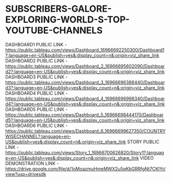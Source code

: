 # SUBSCRIBERS-GALORE-EXPLORING-WORLD-S-TOP-YOUTUBE-CHANNELS
DASHBOARD1 PUBLIC LINK -https://public.tableau.com/views/Dashboard_16966692250300/Dashboard1?:language=en-US&publish=yes&:display_count=n&:origin=viz_share_link
DASHBOARD2 PUBLIC LINK - https://public.tableau.com/views/Dashboard_2_16966695602090/Dashboard2?:language=en-US&publish=yes&:display_count=n&:origin=viz_share_link
DASHBOARD3 PUBLIC LINK - https://public.tableau.com/views/Dashboard_3_16966696388440/Dashboard3?:language=en-US&publish=yes&:display_count=n&:origin=viz_share_link
DASHBOARD4 PUBLIC LINK - https://public.tableau.com/views/Dashboard_4_16966696998340/Dashboard4?:language=en-US&publish=yes&:display_count=n&:origin=viz_share_link
DASHBOARD5 PUBLIC LINK - https://public.tableau.com/views/Dashboard_5_16966698444170/Dashboard5?:language=en-US&publish=yes&:display_count=n&:origin=viz_share_link
DASHBOARD6 PUBLIC LINK - https://public.tableau.com/views/Dashboard_6_16966699627350/COUNTRYWISECHANNEL?:language=en-US&publish=yes&:display_count=n&:origin=viz_share_link
STORY PUBLIC LINK - https://public.tableau.com/views/Story_1_16966700626820/Story1?:language=en-US&publish=yes&:display_count=n&:origin=viz_share_link
VIDEO DEMONSTRATION LINK - https://drive.google.com/file/d/1oMoazmuHmeMWX2u5qKbGRRfgNt7CKlYr/view?usp=drivesdk

